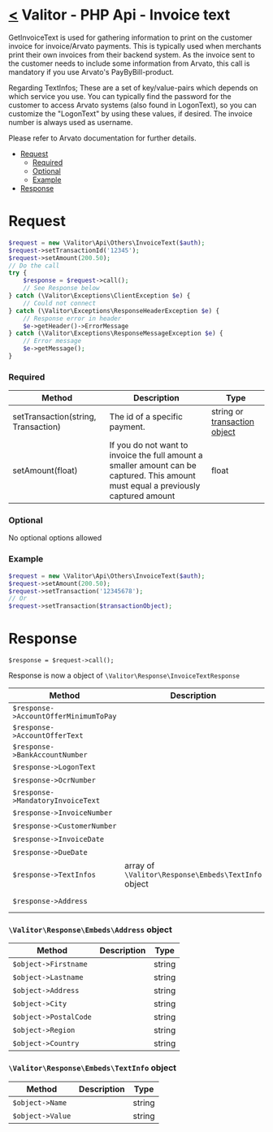 [<](../index.md) Valitor - PHP Api - Invoice text
==============================================

GetInvoiceText is used for gathering information to print on the customer invoice for invoice/Arvato payments. This is typically used when merchants print their own invoices from their backend system. As the invoice sent to the customer needs to include some information from Arvato, this call is mandatory if you use Arvato's PayByBill-product.

Regarding TextInfos; These are a set of key/value-pairs which depends on which service you use. You can typically find the password for the customer to access Arvato systems (also found in LogonText), so you can customize the "LogonText" by using these values, if desired. The invoice number is always used as username.

Please refer to Arvato documentation for further details.

- [Request](#request)
    + [Required](#required)
    + [Optional](#optional)
    + [Example](#example)
- [Response](#response)

# Request

```php
$request = new \Valitor\Api\Others\InvoiceText($auth);
$request->setTransactionId('12345');
$request->setAmount(200.50);
// Do the call
try {
    $response = $request->call();
    // See Response below
} catch (\Valitor\Exceptions\ClientException $e) {
    // Could not connect
} catch (\Valitor\Exceptions\ResponseHeaderException $e) {
    // Response error in header
    $e->getHeader()->ErrorMessage
} catch (\Valitor\Exceptions\ResponseMessageException $e) {
    // Error message
    $e->getMessage();
}
```

### Required

| Method  | Description | Type |
|---|---|---|
| setTransaction(string, Transaction) | The id of a specific payment. | string or [transaction object](../types/transaction.md)
| setAmount(float) | 	If you do not want to invoice the full amount a smaller amount can be captured. This amount must equal a previously captured amount | float

### Optional

No optional options allowed

### Example

```php
$request = new \Valitor\Api\Others\InvoiceText($auth);
$request->setAmount(200.50);
$request->setTransaction('12345678');
// Or
$request->setTransaction($transactionObject);
```

# Response

```
$response = $request->call();
```

Response is now a object of `\Valitor\Response\InvoiceTextResponse`

| Method  | Description | Type |
|---|---|---|
| `$response->AccountOfferMinimumToPay` | | string
| `$response->AccountOfferText` | | string
| `$response->BankAccountNumber` | | string
| `$response->LogonText` | | string
| `$response->OcrNumber` | | string
| `$response->MandatoryInvoiceText` | | string
| `$response->InvoiceNumber` | | string
| `$response->CustomerNumber` | | string
| `$response->InvoiceDate` | | DateTime
| `$response->DueDate` | | DateTime
| `$response->TextInfos` | array of `\Valitor\Response\Embeds\TextInfo` object | array
| `$response->Address` | | `\Valitor\Response\Embeds\Address` object

### `\Valitor\Response\Embeds\Address` object

| Method  | Description | Type |
|---|---|---|
| `$object->Firstname` |  | string
| `$object->Lastname` |  | string
| `$object->Address` |  | string
| `$object->City` |  | string
| `$object->PostalCode` |  | string
| `$object->Region` |  | string
| `$object->Country` |  | string

### `\Valitor\Response\Embeds\TextInfo` object

| Method  | Description | Type |
|---|---|---|
| `$object->Name` | | string
| `$object->Value` | | string
